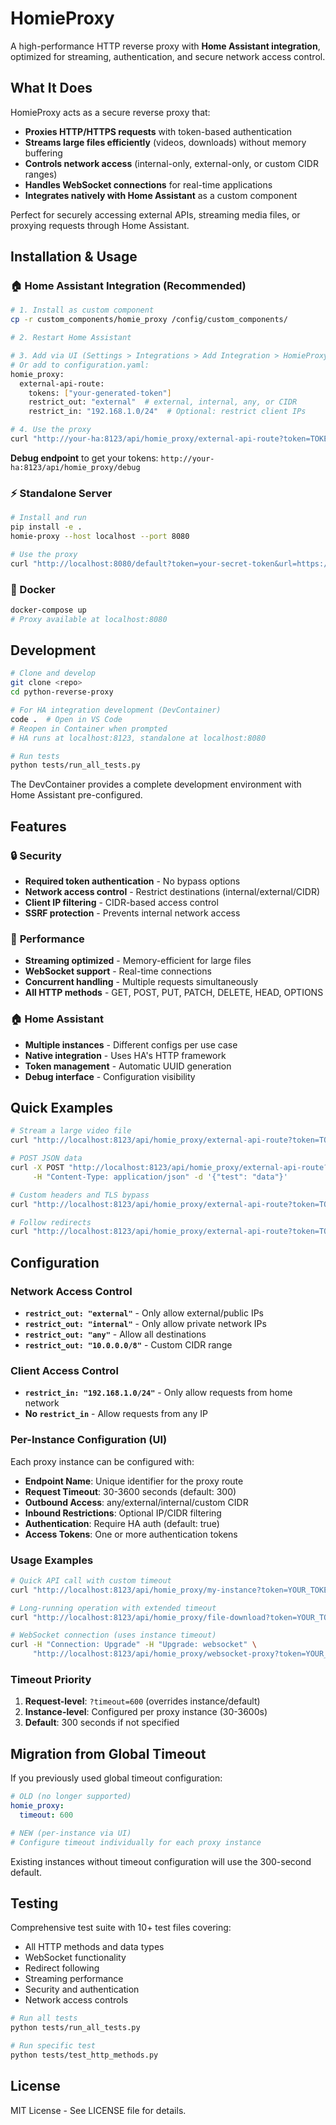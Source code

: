 # HomieProxy

A high-performance HTTP reverse proxy with **Home Assistant integration**, optimized for streaming, authentication, and secure network access control.

## What It Does

HomieProxy acts as a secure reverse proxy that:
- **Proxies HTTP/HTTPS requests** with token-based authentication
- **Streams large files efficiently** (videos, downloads) without memory buffering
- **Controls network access** (internal-only, external-only, or custom CIDR ranges)
- **Handles WebSocket connections** for real-time applications
- **Integrates natively with Home Assistant** as a custom component

Perfect for securely accessing external APIs, streaming media files, or proxying requests through Home Assistant.

## Installation & Usage

### 🏠 Home Assistant Integration (Recommended)

```bash
# 1. Install as custom component
cp -r custom_components/homie_proxy /config/custom_components/

# 2. Restart Home Assistant

# 3. Add via UI (Settings > Integrations > Add Integration > HomieProxy)
# Or add to configuration.yaml:
homie_proxy:
  external-api-route:
    tokens: ["your-generated-token"]
    restrict_out: "external"  # external, internal, any, or CIDR
    restrict_in: "192.168.1.0/24"  # Optional: restrict client IPs

# 4. Use the proxy
curl "http://your-ha:8123/api/homie_proxy/external-api-route?token=TOKEN&url=https://httpbin.org/get"
```

**Debug endpoint** to get your tokens: `http://your-ha:8123/api/homie_proxy/debug`

### ⚡ Standalone Server

```bash
# Install and run
pip install -e .
homie-proxy --host localhost --port 8080

# Use the proxy
curl "http://localhost:8080/default?token=your-secret-token&url=https://httpbin.org/get"
```

### 🐳 Docker

```bash
docker-compose up
# Proxy available at localhost:8080
```

## Development

```bash
# Clone and develop
git clone <repo>
cd python-reverse-proxy

# For HA integration development (DevContainer)
code .  # Open in VS Code
# Reopen in Container when prompted
# HA runs at localhost:8123, standalone at localhost:8080

# Run tests
python tests/run_all_tests.py
```

The DevContainer provides a complete development environment with Home Assistant pre-configured.

## Features

### 🔒 **Security**
- **Required token authentication** - No bypass options
- **Network access control** - Restrict destinations (internal/external/CIDR)
- **Client IP filtering** - CIDR-based access control
- **SSRF protection** - Prevents internal network access

### 🚀 **Performance** 
- **Streaming optimized** - Memory-efficient for large files
- **WebSocket support** - Real-time connections
- **Concurrent handling** - Multiple requests simultaneously
- **All HTTP methods** - GET, POST, PUT, PATCH, DELETE, HEAD, OPTIONS

### 🏠 **Home Assistant**
- **Multiple instances** - Different configs per use case
- **Native integration** - Uses HA's HTTP framework
- **Token management** - Automatic UUID generation
- **Debug interface** - Configuration visibility

## Quick Examples

```bash
# Stream a large video file
curl "http://localhost:8123/api/homie_proxy/external-api-route?token=TOKEN&url=https://example.com/video.mp4" -o video.mp4

# POST JSON data
curl -X POST "http://localhost:8123/api/homie_proxy/external-api-route?token=TOKEN&url=https://httpbin.org/post" \
     -H "Content-Type: application/json" -d '{"test": "data"}'

# Custom headers and TLS bypass
curl "http://localhost:8123/api/homie_proxy/external-api-route?token=TOKEN&url=https://self-signed.example.com&skip_tls_checks=all&request_header%5BUser-Agent%5D=CustomBot&request_header%5BHost%5D=custom.example.com"

# Follow redirects
curl "http://localhost:8123/api/homie_proxy/external-api-route?token=TOKEN&url=https://httpbin.org/redirect/3&follow_redirects=true"
```

## Configuration

### Network Access Control
- **`restrict_out: "external"`** - Only allow external/public IPs
- **`restrict_out: "internal"`** - Only allow private network IPs  
- **`restrict_out: "any"`** - Allow all destinations
- **`restrict_out: "10.0.0.0/8"`** - Custom CIDR range

### Client Access Control  
- **`restrict_in: "192.168.1.0/24"`** - Only allow requests from home network
- **No `restrict_in`** - Allow requests from any IP

### Per-Instance Configuration (UI)

Each proxy instance can be configured with:

- **Endpoint Name**: Unique identifier for the proxy route
- **Request Timeout**: 30-3600 seconds (default: 300)
- **Outbound Access**: any/external/internal/custom CIDR
- **Inbound Restrictions**: Optional IP/CIDR filtering  
- **Authentication**: Require HA auth (default: true)
- **Access Tokens**: One or more authentication tokens

### Usage Examples

```bash
# Quick API call with custom timeout
curl "http://localhost:8123/api/homie_proxy/my-instance?token=YOUR_TOKEN&timeout=60&url=https://api.example.com/data"

# Long-running operation with extended timeout
curl "http://localhost:8123/api/homie_proxy/file-download?token=YOUR_TOKEN&timeout=1800&url=https://files.example.com/large-file.zip"

# WebSocket connection (uses instance timeout)
curl -H "Connection: Upgrade" -H "Upgrade: websocket" \
     "http://localhost:8123/api/homie_proxy/websocket-proxy?token=YOUR_TOKEN&url=wss://echo.websocket.org"
```

### Timeout Priority

1. **Request-level**: `?timeout=600` (overrides instance/default)
2. **Instance-level**: Configured per proxy instance (30-3600s)
3. **Default**: 300 seconds if not specified

## Migration from Global Timeout

If you previously used global timeout configuration:

```yaml
# OLD (no longer supported)
homie_proxy:
  timeout: 600

# NEW (per-instance via UI)
# Configure timeout individually for each proxy instance
```

Existing instances without timeout configuration will use the 300-second default.

## Testing

Comprehensive test suite with 10+ test files covering:
- All HTTP methods and data types
- WebSocket functionality  
- Redirect following
- Streaming performance
- Security and authentication
- Network access controls

```bash
# Run all tests
python tests/run_all_tests.py

# Run specific test
python tests/test_http_methods.py
```

## License

MIT License - See LICENSE file for details.